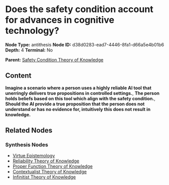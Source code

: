 # Does the safety condition account for advances in cognitive technology?

**Node Type:** antithesis
**Node ID:** d38d0283-ead7-4446-8fa1-d66a5e4b01b6
**Depth:** 4
**Terminal:** No

**Parent:** [Safety Condition Theory of Knowledge](safety-condition-theory-of-knowledge-synthesis-4b703548-50e7-48c7-bdbb-e61dd41e3cc9.md)

## Content

**Imagine a scenario where a person uses a highly reliable AI tool that unerringly delivers true propositions in controlled settings.**, **The person holds beliefs based on this tool which align with the safety condition.**, **Should the AI provide a true proposition that the person does not understand or has no evidence for, intuitively this does not result in knowledge.**

## Related Nodes

### Synthesis Nodes

- [Virtue Epistemology](virtue-epistemology-synthesis-e9888892-4c46-40c6-8eb5-c57b329a2aa3.md)
- [Reliability Theory of Knowledge](reliability-theory-of-knowledge-synthesis-766260b6-ecad-43e9-a8ef-3090c1d83dc1.md)
- [Proper Function Theory of Knowledge](proper-function-theory-of-knowledge-synthesis-9c827d4b-316d-4c70-9a6b-15dcbf867e91.md)
- [Contextualist Theory of Knowledge](contextualist-theory-of-knowledge-synthesis-91cb12ec-30d8-4fc3-8917-702b54b445d6.md)
- [Infinitist Theory of Knowledge](infinitist-theory-of-knowledge-synthesis-975536c0-7d8c-45b3-99ac-1ecb06fe705c.md)
